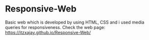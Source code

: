 # Responsive-Web
Basic web which is developed by using HTML, CSS and i used media queries for responsiveness. Check the web page: 
https://itzxajay.github.io/Responsive-Web/

